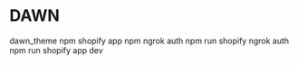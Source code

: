 # DAWN
dawn_theme
npm  shopify app
npm ngrok auth
npm run shopify ngrok auth
npm run shopify app dev
